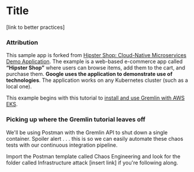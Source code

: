 # Title

[link to better practices]

### Attribution

This sample app is forked from [Hipster Shop: Cloud-Native Microservices Demo Application](https://github.com/GoogleCloudPlatform/microservices-demo). The example is a web-based e-commerce app called **“Hipster Shop”** where users can browse items, add them to the cart, and purchase them. **Google uses the application to demonstrate use of technologies**. The application works on any Kubernetes cluster (such as a local one).

This example begins with this tutorial to [install and use Gremlin with AWS EKS](https://www.gremlin.com/community/tutorials/how-to-install-and-use-gremlin-with-eks).

### Picking up where the Gremlin tutorial leaves off

We'll be using Postman with the Gremlin API to shut down a single container. Spoiler alert . . . this is so we can easily automate these chaos tests with our continuous integration pipeline.

Import the Postman template called Chaos Engineering and look for the folder called Infrastructure attack [insert link] if you're following along.
